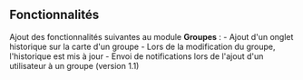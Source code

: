 ## Fonctionnalités

Ajout des fonctionnalités suivantes au module **Groupes** :
    - Ajout d'un onglet historique sur la carte d'un groupe
    - Lors de la modification du groupe, l'historique est mis à jour
    - Envoi de notifications lors de l'ajout d'un utilisateur à un groupe (version 1.1)
